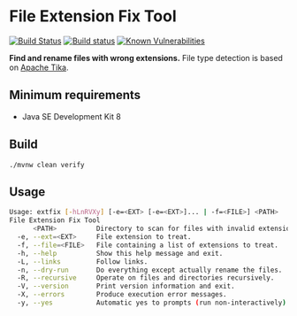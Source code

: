 File Extension Fix Tool
=======================

[![Build Status](https://github.com/albertus82/extfix/workflows/build/badge.svg)](https://github.com/albertus82/extfix/actions)
[![Build status](https://ci.appveyor.com/api/projects/status/github/albertus82/extfix?branch=main&svg=true)](https://ci.appveyor.com/project/albertus82/extfix)
[![Known Vulnerabilities](https://snyk.io/test/github/albertus82/extfix/badge.svg?targetFile=pom.xml)](https://snyk.io/test/github/albertus82/extfix?targetFile=pom.xml)

**Find and rename files with wrong extensions.** File type detection is based on [Apache Tika](https://tika.apache.org).

## Minimum requirements

* Java SE Development Kit 8

## Build

`./mvnw clean verify`

## Usage

```sh
Usage: extfix [-hLnRVXy] [-e=<EXT> [-e=<EXT>]... | -f=<FILE>] <PATH>
File Extension Fix Tool
      <PATH>          Directory to scan for files with invalid extension.
  -e, --ext=<EXT>     File extension to treat.
  -f, --file=<FILE>   File containing a list of extensions to treat.
  -h, --help          Show this help message and exit.
  -L, --links         Follow links.
  -n, --dry-run       Do everything except actually rename the files.
  -R, --recursive     Operate on files and directories recursively.
  -V, --version       Print version information and exit.
  -X, --errors        Produce execution error messages.
  -y, --yes           Automatic yes to prompts (run non-interactively).
```
